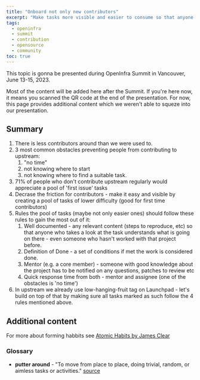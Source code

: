 ```yaml
---
title: "Onboard not only new contributors"
excerpt: "Make tasks more visible and easier to consume so that anyone can work on them."
tags:
  - openinfra
  - summit
  - contribution
  - opensource
  - community
toc: true
---
```


This topic is gonna be presented during OpenInfra Summit in Vancouver, June 13-15, 2023.

Most of the content will be added here after the Summit. If you're here now, it means you scanned the QR code at the end of the presentation. For now, this page provides additional content which we weren't able to squeze into our presentation.

## Summary
1. There is less contributors around than we were used to.
2. 3 most common obstacles preventing people from contributing to upstream:
    1. "no time"
    2. not knowing where to start
    3. not knowing where to find a suitable task.
3. 71% of people who don't contribute upstream regularly would appreciate a pool of 'first issue' tasks
4. Decrase the friction for contributors - make it easy and visible by creating a pool of tasks of lower difficulty (good for first time contributors)
5. Rules the pool of tasks (maybe not only easier ones) should follow these rules to gain the most out of it:
    1. Well documented - any relevant content (steps to reproduce, etc) so that anyone who takes a look at the task understands what is going on there - even someone who hasn't worked with that project before.
    2. Definition of Done - a set of conditions if met the work is considered done.
    3. Mentor (e.g. a core member) - someone with good knowledge about the project has to be notified on any questions, patches to review etc
    4. Quick response time from both - mentor and assignee (one of the obstacles is 'no time')
6. In upstream we already use low-hanging-fruit tag on Launchpad - let's build on top of that by making sure all tasks marked as such follow the 4 rules mentioned above.

## Additional content

For more about forming habbits see [Atomic Habits by James Clear](https://jamesclear.com/atomic-habits-summary)

### Glossary
- **putter around** - "To move from place to place, doing trivial, random, or aimless tasks or activities." [source](https://idioms.thefreedictionary.com/putter+around)
